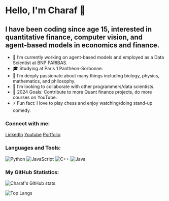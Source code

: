 # Hello, I'm Charaf 👋

## I have been coding since age 15, interested in quantitative finance, computer vision, and agent-based models in economics and finance.
- 🔭 I’m currently working on agent-based models and employed as a Data Scientist at BNP PARIBAS.
- 🎓 Studying at Paris 1 Panthéon-Sorbonne.
- 🌱 I’m deeply passionate about many things including biology, physics, mathematics, and philosophy.
- 👯 I’m looking to collaborate with other programmers/data scientists.
- 🥅 2024 Goals: Contribute to more Quant finance projects, do more courses on YouTube.
- ⚡ Fun fact: I love to play chess and enjoy watching/doing stand-up comedy.

### Connect with me:

[LinkedIn](https://www.linkedin.com/in/charaf-zguiouar/)
[Youtube](https://www.youtube.com/channel/UCfDDPPzoU51ZixcPev7RO9g/)
[Portfolio](https://www.youtube.com/channel/UCfDDPPzoU51ZixcPev7RO9g/](https://sites.google.com/view/charafzguiouar/home))

### Languages and Tools:

![Python](https://img.shields.io/badge/-Python-3776AB?style=flat&logo=Python&logoColor=white)
![JavaScript](https://img.shields.io/badge/-JavaScript-F7DF1E?style=flat&logo=javascript&logoColor=black)
![C++](https://img.shields.io/badge/-C++-00599C?style=flat&logo=cplusplus&logoColor=white)
![Java](https://img.shields.io/badge/-Java-007396?style=flat&logo=java&logoColor=white)

### My GitHub Statistics:

![Charaf's GitHub stats](https://github-readme-stats.vercel.app/api?username=zgcharaf&show_icons=true&theme=radical)

![Top Langs](https://github-readme-stats.vercel.app/api/top-langs/?username=zgcharaf&layout=compact&theme=radical)

